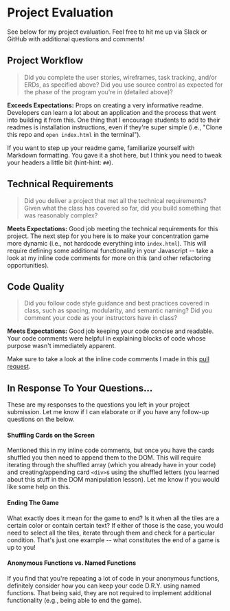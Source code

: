 # Project Evaluation

See below for my project evaluation. Feel free to hit me up via Slack or GitHub with additional questions and comments!

## Project Workflow

> Did you complete the user stories, wireframes, task tracking, and/or ERDs, as specified above? Did you use source control as expected for the phase of the program you’re in (detailed above)?

**Exceeds Expectations:** Props on creating a very informative readme. Developers can learn a lot about an application and the process that went into building it from this. One thing that I encourage students to add to their readmes is installation instructions, even if they're super simple (i.e., "Clone this repo and `open index.html` in the terminal").

If you want to step up your readme game, familiarize yourself with Markdown formatting. You gave it a shot here, but I think you need to tweak your headers a little bit (hint-hint: `##`).

## Technical Requirements

> Did you deliver a project that met all the technical requirements? Given what the class has covered so far, did you build something that was reasonably complex?  

**Meets Expectations:** Good job meeting the technical requirements for this project. The next step for you here is to make your concentration game more dynamic (i.e., not hardcode everything into `index.html`). This will require defining some additional functionality in your Javascript -- take a look at my inline code comments for more on this (and other refactoring opportunities).

## Code Quality

> Did you follow code style guidance and best practices covered in class, such as spacing, modularity, and semantic naming? Did you comment your code as your instructors have in class?  

**Meets Expectations:** Good job keeping your code concise and readable. Your code comments were helpful in explaining blocks of code whose purpose wasn't immediately apparent.

Make sure to take a look at the inline code comments I made in this [pull request]().

## In Response To Your Questions...

These are my responses to the questions you left in your project submission. Let me know if I can elaborate or if you have any follow-up questions on the below.

#### Shuffling Cards on the Screen

Mentioned this in my inline code comments, but once you have the cards shuffled you then need to append them to the DOM. This will require iterating through the shuffled array (which you already have in your code) and creating/appending card `<div>`s using the shuffled letters (you learned about this stuff in the DOM manipulation lesson). Let me know if you would like some help on this.

#### Ending The Game

What exactly does it mean for the game to end? Is it when all the tiles are a certain color or contain certain text? If either of those is the case, you would need to select all the tiles, iterate through them and check for a particular condition. That's just one example -- what constitutes the end of a game is up to you!

#### Anonymous Functions vs. Named Functions

If you find that you're repeating a lot of code in your anonymous functions, definitely consider how you can keep your code D.R.Y. using named functions. That being said, they are not required to implement additional functionality (e.g., being able to end the game).
